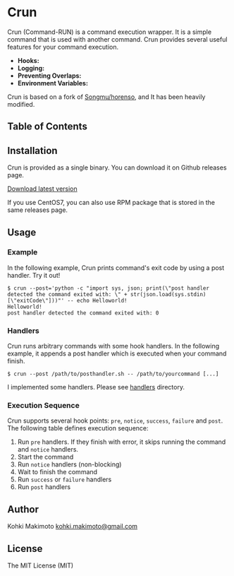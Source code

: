 # Crun <!-- omit in toc -->

Crun (Command-RUN) is a command execution wrapper. It is a simple command that is used with another command. 
Crun provides several useful features for your command execution.

* **Hooks:**  
* **Logging:**
* **Preventing Overlaps:** 
* **Environment Variables:**

Crun is based on a fork of [Songmu/horenso](https://github.com/Songmu/horenso), and It has been heavily modified.

## Table of Contents <!-- omit in toc -->

## Installation

Crun is provided as a single binary. You can download it on Github releases page.

[Download latest version](https://github.com/kohkimakimoto/crun/releases/latest)

If you use CentOS7, you can also use RPM package that is stored in the same releases page.

## Usage

### Example

In the following example, Crun prints command's exit code by using a post handler. Try it out!

```
$ crun --post='python -c "import sys, json; print(\"post handler detected the command exited with: \" + str(json.load(sys.stdin)[\"exitCode\"]))"' -- echo Helloworld!
Helloworld!
post handler detected the command exited with: 0
```

### Handlers

Crun runs arbitrary commands with some hook handlers. In the following example, it appends a post handler which is executed when your command finish.

```
$ crun --post /path/to/posthandler.sh -- /path/to/yourcommand [...]
```

I implemented some handlers. Please see [handlers](https://github.com/kohkimakimoto/crun/tree/master/handlers) directory.

### Execution Sequence

Crun supports several hook points: `pre`, `notice`, `success`, `failure` and `post`. The following table defines execution sequence:

1. Run `pre` handlers. If they finish with error, it skips running the command and `notice` handlers.
2. Start the command
3. Run `notice` handlers (non-blocking)
4. Wait to finish the command
5. Run `success` or `failure` handlers
6. Run `post` handlers

## Author

Kohki Makimoto <kohki.makimoto@gmail.com>

## License

The MIT License (MIT)
